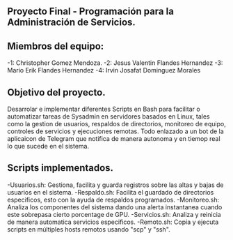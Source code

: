 ## Proyecto Final - Programación para la Administración de Servicios.
## Miembros del equipo:
-1: Christopher Gomez Mendoza.
-2: Jesus Valentin Flandes Hernandez
-3: Mario Erik Flandes Hernandez
-4: Irvin Josafat Dominguez Morales

## Objetivo del proyecto.
Desarrolar e implementar diferentes Scripts en Bash para facilitar o automatizar tareas de Sysadmin en servidores basados en Linux, tales como la  gestion de usuarios, respaldos de directorios, monitoreo de equipo, controles de servicios y ejecuciones remotas.
Todo enlazado a un bot de la aplicaicon de Telegram que notifica de manera autonoma y en tiemop real lo que sucede en el sistema. 

## Scripts implementados.
-Usuarios.sh: Gestiona, facilita y guarda registros sobre las altas y bajas de usuarios en el sistema.
-Respaldo.sh: Facilita el guardado de directorios especificos, esto con la ayuda de respaldos programados.
-Monitoreo.sh: Analiza los componentes del sistema dando una alerta instantanea cuando este sobrepasa cierto porcentage de GPU.
-Servicios.sh: Analiza y reinicia de manera automatica servicios especificos.
-Remoto.sh:  Copia y ejecuta scripts en múltiples hosts remotos usando "scp" y "ssh".
